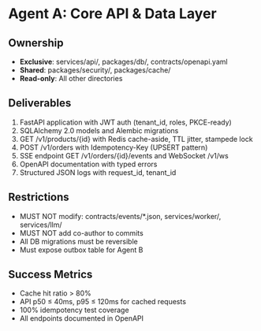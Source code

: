 # Agent A: Core API & Data Layer

## Ownership
- **Exclusive**: services/api/, packages/db/, contracts/openapi.yaml
- **Shared**: packages/security/, packages/cache/
- **Read-only**: All other directories

## Deliverables
1. FastAPI application with JWT auth (tenant_id, roles, PKCE-ready)
2. SQLAlchemy 2.0 models and Alembic migrations
3. GET /v1/products/{id} with Redis cache-aside, TTL jitter, stampede lock
4. POST /v1/orders with Idempotency-Key (UPSERT pattern)
5. SSE endpoint GET /v1/orders/{id}/events and WebSocket /v1/ws
6. OpenAPI documentation with typed errors
7. Structured JSON logs with request_id, tenant_id

## Restrictions
- MUST NOT modify: contracts/events/*.json, services/worker/, services/llm/
- MUST NOT add co-author to commits
- All DB migrations must be reversible
- Must expose outbox table for Agent B

## Success Metrics
- Cache hit ratio > 80%
- API p50 ≤ 40ms, p95 ≤ 120ms for cached requests
- 100% idempotency test coverage
- All endpoints documented in OpenAPI
